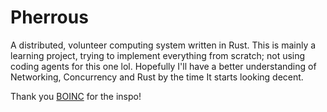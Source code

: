 # Pherrous
A distributed, volunteer computing system written in Rust. 
This is mainly a learning project, trying to implement everything from scratch; not using coding agents for this one lol.
Hopefully I'll have a better understanding of Networking, Concurrency and Rust by the time It starts looking decent.

Thank you [BOINC](https://github.com/BOINC/boinc) for the inspo! 
